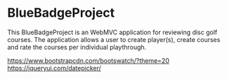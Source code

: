 # BlueBadgeProject

This BlueBadgeProject is an WebMVC application for reviewing disc golf courses.
The application allows a user to create player(s), create courses and rate the courses per individual playthrough.

https://www.bootstrapcdn.com/bootswatch/?theme=20
https://jqueryui.com/datepicker/
